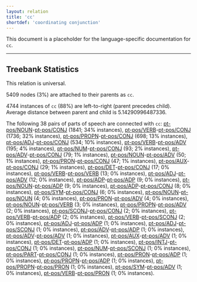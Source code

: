 ```yaml
---
layout: relation
title: 'cc'
shortdef: 'coordinating conjunction'
---
```


This document is a placeholder for the language-specific documentation
for `cc`.

--------------------------------------------------------------------------------

## Treebank Statistics

This relation is universal.

5409 nodes (3%) are attached to their parents as `cc`.

4744 instances of `cc` (88%) are left-to-right (parent precedes child).
Average distance between parent and child is 5.14290996487336.

The following 38 pairs of parts of speech are connected with `cc`: [pt-pos/NOUN]()-[pt-pos/CONJ]() (1841; 34% instances), [pt-pos/VERB]()-[pt-pos/CONJ]() (1736; 32% instances), [pt-pos/PROPN]()-[pt-pos/CONJ]() (698; 13% instances), [pt-pos/ADJ]()-[pt-pos/CONJ]() (534; 10% instances), [pt-pos/VERB]()-[pt-pos/ADV]() (195; 4% instances), [pt-pos/NUM]()-[pt-pos/CONJ]() (93; 2% instances), [pt-pos/ADV]()-[pt-pos/CONJ]() (79; 1% instances), [pt-pos/NOUN]()-[pt-pos/ADV]() (50; 1% instances), [pt-pos/PRON]()-[pt-pos/CONJ]() (47; 1% instances), [pt-pos/AUX]()-[pt-pos/CONJ]() (29; 1% instances), [pt-pos/DET]()-[pt-pos/CONJ]() (17; 0% instances), [pt-pos/VERB]()-[pt-pos/VERB]() (13; 0% instances), [pt-pos/ADJ]()-[pt-pos/ADV]() (12; 0% instances), [pt-pos/ADP]()-[pt-pos/ADP]() (9; 0% instances), [pt-pos/NOUN]()-[pt-pos/ADP]() (9; 0% instances), [pt-pos/ADP]()-[pt-pos/CONJ]() (8; 0% instances), [pt-pos/SYM]()-[pt-pos/CONJ]() (6; 0% instances), [pt-pos/NOUN]()-[pt-pos/NOUN]() (4; 0% instances), [pt-pos/PRON]()-[pt-pos/ADV]() (4; 0% instances), [pt-pos/NOUN]()-[pt-pos/VERB]() (3; 0% instances), [pt-pos/PROPN]()-[pt-pos/ADV]() (2; 0% instances), [pt-pos/SCONJ]()-[pt-pos/CONJ]() (2; 0% instances), [pt-pos/VERB]()-[pt-pos/ADP]() (2; 0% instances), [pt-pos/VERB]()-[pt-pos/SCONJ]() (2; 0% instances), [pt-pos/ADJ]()-[pt-pos/ADP]() (1; 0% instances), [pt-pos/ADJ]()-[pt-pos/SCONJ]() (1; 0% instances), [pt-pos/ADV]()-[pt-pos/ADP]() (1; 0% instances), [pt-pos/ADV]()-[pt-pos/ADV]() (1; 0% instances), [pt-pos/AUX]()-[pt-pos/ADV]() (1; 0% instances), [pt-pos/DET]()-[pt-pos/ADP]() (1; 0% instances), [pt-pos/INTJ]()-[pt-pos/CONJ]() (1; 0% instances), [pt-pos/NUM]()-[pt-pos/SCONJ]() (1; 0% instances), [pt-pos/PART]()-[pt-pos/CONJ]() (1; 0% instances), [pt-pos/PRON]()-[pt-pos/ADP]() (1; 0% instances), [pt-pos/PROPN]()-[pt-pos/ADP]() (1; 0% instances), [pt-pos/PROPN]()-[pt-pos/PRON]() (1; 0% instances), [pt-pos/SYM]()-[pt-pos/ADV]() (1; 0% instances), [pt-pos/VERB]()-[pt-pos/PRON]() (1; 0% instances).

